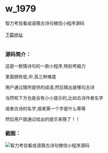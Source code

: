 # w_1979
智力考验看成语猜古诗句微信小程序源码
<br/></br>
[下载地址](https://www.uuid2.com/1979.html "下载地址")
<br/></br>
<h3>源码简介：</h3>
<p>这是一款猜诗句的一款小程序,特别考脑力<p>
<p>里面拥有低,中,高三种难度<p>
<p>用户通过猜所提供的成语,然后猜出是哪句古诗<p>
<p>当然啦下方也是会有小小提示的,比如古诗作者名字<p>
<p>或者古诗的名字,或者第一个字是什么等等<p>
<p>然后用户就通过给出的提示来猜了！！<p>
<h3>截图：</h3>
<img src="https://www.uuid2.com/wp-content/uploads/img/202202/8602337169.png" alt="智力考验看成语猜古诗句微信小程序源码">
